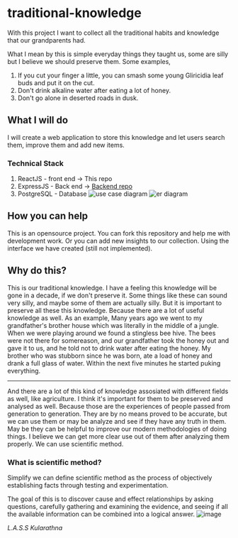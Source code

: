 # traditional-knowledge
With this project I want to collect all the traditional habits and knowledge that our grandparents had.

What I mean by this is simple everyday things they taught us, some are silly but I believe we should preserve them.
Some examples,
1. If you cut your finger a little, you can smash some young Gliricidia leaf buds and put it on the cut.
2. Don't drink alkaline water after eating a lot of honey. 
3. Don't go alone in deserted roads in dusk.

## What I will do
I will create a web application to store this knowledge and let users search them, improve them and add new items.
### Technical Stack
1. ReactJS - front end -> This repo
2. ExpressJS - Back end -> [Backend repo](https://github.com/sujeewasandeepa/traditional-knowledge-be)
3. PostgreSQL - Database
![use case diagram](https://github.com/sujeewasandeepa/traditional-knowledge/assets/69723438/683cb866-12f1-4fa9-a3a8-e7e1b55a92d8)
![er diagram](https://github.com/sujeewasandeepa/traditional-knowledge/assets/69723438/656db85d-1804-428c-9a77-741ab2809ece)

## How you can help
This is an opensource project. You can fork this repository and help me with development work. 
Or you can add new insights to our collection. Using the interface we have created (still not implemented).

## Why do this?
This is our traditional knowledge. I have a feeling this knowledge will be gone in a decade, if we don't preserve it. Some things like these can sound very silly, and maybe some of them are actually silly. But it is important to preserve all these this knowledge. Because there are a lot of useful knowledge as well. 
As an example,
Many years ago we went to my grandfather's brother house which was literally in the middle of a jungle. When we were playing around we found a stingless bee hive. The bees were not there for somereason, and our grandfather took the honey out and gave it to us, and he told not to drink water after eating the honey. My brother who was stubborn since he was born, ate a load of honey and drank a full glass of water. Within the next five minutes he started puking everything.

---
And there are a lot of this kind of knowledge assosiated with different fields as well, like agriculture. I think it's important for them to be preserved and analysed as well. Because those are the experiences of people passed from generation to generation. 
They are by no means proved to be accurate, but we can use them or may be analyze and see if they have any truth in them. May be they can be helpful to improve our modern methodologies of doing things. I believe we can get more clear use out of them after analyzing them properly. We can use scientific method.

### What is scientific method?
Simplify we can define scientific method as the process of objectively establishing facts through testing and experimentation.

The goal of this is to discover cause and effect relationships by asking questions, carefully gathering and examining the evidence, and seeing if all the available information can be combined into a logical answer.
![image](https://github.com/sujeewasandeepa/traditional-knowledge/assets/69723438/7b03d379-1315-4f66-8a47-fe9476afad36)

_L.A.S.S Kularathna_
